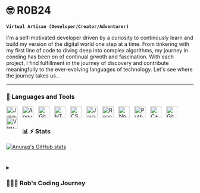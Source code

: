 # 🤓 R0B24

**`Virtual Artisan (Developer/Creator/Adventurer)`**

I'm a self-motivated developer driven by a curiosity to continously learn and build my version of the digital world one step at a time. From tinkering with my first line of code to diving deep into complex algorithms, my journey in conding has been on of continual grwoth and fascination. With each project, I find fulfillment in the journey of discovery and contribute meaningfully to the ever-evolving languages of technology. Let's see where the journey takes us...

---

### 🧰 Languages and Tools
<img align="left" alt="Java" width="30px" style="padding-right:10px;" src="https://cdn.jsdelivr.net/gh/devicons/devicon/icons/java/java-original.svg"/>
<img align="left" alt="Angular" width="30px" style="padding-right:10px;" src="https://cdn.jsdelivr.net/gh/devicons/devicon/icons/angularjs/angularjs-plain.svg" />
<img align="left" alt="Git" width="30px" style="padding-right:10px;" src="https://cdn.jsdelivr.net/gh/devicons/devicon/icons/git/git-original.svg" />
<img align="left" alt="HTML" width="30px" style="padding-right:10px;" src="https://cdn.jsdelivr.net/gh/devicons/devicon/icons/html5/html5-plain.svg" />
<img align="left" alt="CSS" width="30px" style="padding-right:10px;" src="https://cdn.jsdelivr.net/gh/devicons/devicon/icons/css3/css3-plain.svg" />
<img align="left" alt="JavaScript" width="30px" style="padding-right:10px;" src="https://cdn.jsdelivr.net/gh/devicons/devicon/icons/javascript/javascript-plain.svg" />
<img align="left" alt="React" width="30px" style="padding-right:10px;" src="https://cdn.jsdelivr.net/gh/devicons/devicon/icons/react/react-original.svg" />
<img align="left" alt="NodeJS" width="30px" style="padding-right:10px;" src="https://cdn.jsdelivr.net/gh/devicons/devicon/icons/nodejs/nodejs-original.svg" />
<img align="left" alt="Python" width="30px" style="padding-right:10px;" src="https://cdn.jsdelivr.net/gh/devicons/devicon/icons/python/python-plain.svg" />
<img align="left" alt="C++" width="30px" style="padding-right:10px;" src="https://cdn.jsdelivr.net/gh/devicons/devicon/icons/cplusplus/cplusplus-line.svg" />
<img align="left" alt="GitHub" width="30px" style="padding-right:10px;" src="https://cdn.jsdelivr.net/gh/devicons/devicon/icons/github/github-original.svg" />
<img align="left" alt="Visual Studio Code" width="30px" style='padding-right:10px' src="https://cdn.jsdelivr.net/gh/devicons/devicon/icons/vscode/vscode-original.svg" /> 
<br />

#

### 📊 ⚡️ Stats

[![Anurag's GitHub stats](https://github-readme-stats.vercel.app/api?username=R0B24)](https://github.com/anuraghazra/github-readme-stats)

<!-- ![GitHub Streak](https://streak-stats.demolab.com?user=R0B24&theme=gruvbox&border_radius=4.5) -->

#

<details>
 <summary><h3>👨🏽‍💻 Rob's Coding Journey</h3></summary>
    I started my coding journey as a computer science student with a passion to learn everything I could about this vast landscape of technology - code, unix, theory. Starting from the basics, 'hello world' print, courses, and hands-on-projects. With each line of code I wrote, I doscovered a new realm of possibilities, from buidling simple application to tackling complex algorithms. As my journey progressed, I found myself drawn to specific areas of interest within the programming world. From web development to machine learning. Of course, my journey wasn't without its share of setbacks and obstables. But with each challenge, I saw determination. I learned to view failure not as setback but as stepping stone to grwoth, using each experience to refine my craft. I stand at the intersection of academic theory and real-world application, armed with knowledge, skills and experience. My coding journey is far from over. It's a journey of discovery, innovation, and endless possibilities. And as I continue to navigate this ever-changing landscape, I do so with a sense of excitement and optimism, knowing that the best is yet to come. 
